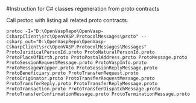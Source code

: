 ﻿#Instruction for C# classes regeneration from proto contracts

Call protoc with listing all related proto contracts. 

```
protoc -I="D:\OpenVaspRepo\OpenVasp-CsharpClient\src\OpenVASP.ProtocolMessages\proto" --csharp_out="D:\OpenVaspRepo\OpenVasp-CsharpClient\src\OpenVASP.ProtocolMessages\Messages" ProtoJuridicalPersonId.proto ProtoNaturalPersonId.proto ProtoPlaceOfBirth.proto ProtoPostalAddress.proto ProtoMessage.proto ProtoSessionRequestMessage.proto ProtoVaspInfo.proto ProtoMessageWrapper.proto ProtoSessionReplyMessage.proto ProtoBeneficiary.proto ProtoTransferRequest.proto ProtoOriginator.proto ProtoTransferRequestMessage.proto ProtoTransferReply.proto ProtoTransferReplyMessage.proto ProtoTransaction.proto ProtoTransferDispatchMessage.proto ProtoTransferConfirmationMessage.proto ProtoTerminationMessage.proto
```